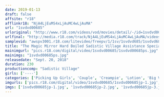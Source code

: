 ```yaml
---
date: 2019-01-13
draft: false
affsite: "r18"
afflinkr18: "NjA4LjEuMS4xLjAuMC4wLjAuMA"
url: "1svdvd00685"
urloriginal: "http://www.r18.com/videos/vod/movies/detail/-/id=1svdvd00685"
urlfinal: "http://media.r18.com/track/NjA4LjEuMS4xLjAuMC4wLjAuMA/videos/vod/movies/detail/-/id=1svdvd00685"
samplevid: "awspv3001.r18.com/litevideo/freepv/1/1sv/1svdvd685/1svdvd685_dmb_w.mp4"
title: "The Magic Mirror Hard Boiled Sadistic Village Assistance Special! I Want To Get Back With The Girl Who Dumped Me! We Get The Ex-Boyfriends To Take Us To Places Where Their Ex-Girlfriends Hang Out, Take Them To The Magic Mirror And Start Having Sex. Then We Blindfold The Ex-Girlfriends And Get Their Ex-Boyfriends To Fuck Them!"
mainimgurl: "pics.r18.com/digital/video/1svdvd00685/1svdvd00685ps.jpg"
mainimgs: "1svdvd00685ps.jpg"
releasedate: "Sept. 20, 2018"
duration: 230
productioncomp: "Sadistic Village"
girls: ['----']
categories: ['Picking Up Girls', 'Couple', 'Creampie', 'Lotion', 'Big Vibrator', 'Hi-Def']
imgurls: ['pics.r18.com/digital/video/1svdvd00685/1svdvd00685jp-1.jpg', 'pics.r18.com/digital/video/1svdvd00685/1svdvd00685jp-2.jpg', 'pics.r18.com/digital/video/1svdvd00685/1svdvd00685jp-3.jpg', 'pics.r18.com/digital/video/1svdvd00685/1svdvd00685jp-4.jpg', 'pics.r18.com/digital/video/1svdvd00685/1svdvd00685jp-5.jpg', 'pics.r18.com/digital/video/1svdvd00685/1svdvd00685jp-6.jpg', 'pics.r18.com/digital/video/1svdvd00685/1svdvd00685jp-7.jpg', 'pics.r18.com/digital/video/1svdvd00685/1svdvd00685jp-8.jpg', 'pics.r18.com/digital/video/1svdvd00685/1svdvd00685jp-9.jpg', 'pics.r18.com/digital/video/1svdvd00685/1svdvd00685jp-10.jpg', 'pics.r18.com/digital/video/1svdvd00685/1svdvd00685jp-11.jpg', 'pics.r18.com/digital/video/1svdvd00685/1svdvd00685jp-12.jpg', 'pics.r18.com/digital/video/1svdvd00685/1svdvd00685jp-13.jpg', 'pics.r18.com/digital/video/1svdvd00685/1svdvd00685jp-14.jpg', 'pics.r18.com/digital/video/1svdvd00685/1svdvd00685jp-15.jpg', 'pics.r18.com/digital/video/1svdvd00685/1svdvd00685jp-16.jpg', 'pics.r18.com/digital/video/1svdvd00685/1svdvd00685jp-17.jpg', 'pics.r18.com/digital/video/1svdvd00685/1svdvd00685jp-18.jpg', 'pics.r18.com/digital/video/1svdvd00685/1svdvd00685jp-19.jpg', 'pics.r18.com/digital/video/1svdvd00685/1svdvd00685jp-20.jpg']
imgs: ['1svdvd00685jp-1.jpg', '1svdvd00685jp-2.jpg', '1svdvd00685jp-3.jpg', '1svdvd00685jp-4.jpg', '1svdvd00685jp-5.jpg', '1svdvd00685jp-6.jpg', '1svdvd00685jp-7.jpg', '1svdvd00685jp-8.jpg', '1svdvd00685jp-9.jpg', '1svdvd00685jp-10.jpg', '1svdvd00685jp-11.jpg', '1svdvd00685jp-12.jpg', '1svdvd00685jp-13.jpg', '1svdvd00685jp-14.jpg', '1svdvd00685jp-15.jpg', '1svdvd00685jp-16.jpg', '1svdvd00685jp-17.jpg', '1svdvd00685jp-18.jpg', '1svdvd00685jp-19.jpg', '1svdvd00685jp-20.jpg']
---
```

